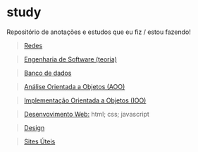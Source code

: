 # study
Repositório de anotações e estudos que eu fiz / estou fazendo! 

> [Redes](./Redes.md)
 
> [Engenharia de Software (teoria)](./SoftEng.md)
 
> [Banco de dados](./BancoDeDados.md) 
 
> [Análise Orientada a Objetos (AOO)](./AOO.md)

> [Implementação Orientada a Objetos (IOO)](./IOO.md)

> [Desenvovimento Web:](./WebDev.md)
> html;
> css;
> javascript

> [Design](./Design.md)

>[Sites Úteis](./sites.md)
